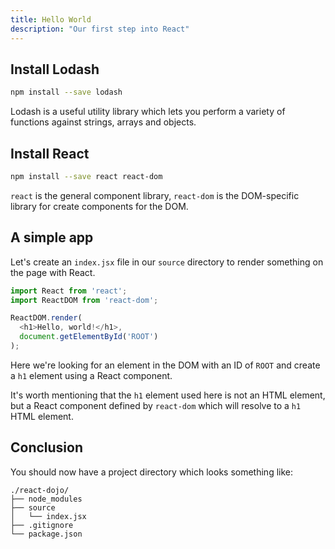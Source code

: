 ```yaml
---
title: Hello World
description: "Our first step into React"
---
```


## Install Lodash

```sh
npm install --save lodash
```

Lodash is a useful utility library which lets you perform a variety of functions against strings, arrays and objects.

## Install React

```sh
npm install --save react react-dom
```

`react` is the general component library, `react-dom` is the DOM-specific library for create components for the DOM.

## A simple app

Let's create an `index.jsx` file in our `source` directory to render something on the page with React.

```js
import React from 'react';
import ReactDOM from 'react-dom';

ReactDOM.render(
  <h1>Hello, world!</h1>,
  document.getElementById('ROOT')
);
```

Here we're looking for an element in the DOM with an ID of `ROOT` and create a `h1` element using a React component.

It's worth mentioning that the `h1` element used here is not an HTML element, but a React component defined by `react-dom` which will resolve to a `h1` HTML element.

## Conclusion

You should now have a project directory which looks something like:

```
./react-dojo/
├── node_modules
├── source
│   └── index.jsx
├── .gitignore
└── package.json
```